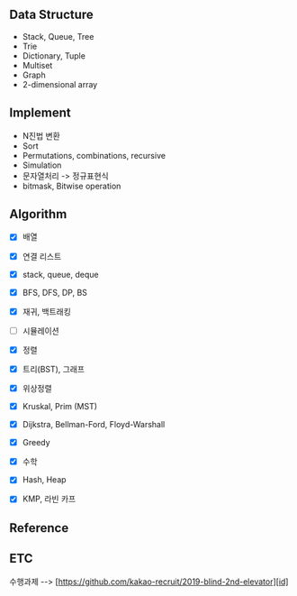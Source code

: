 
Data Structure
--------------
* Stack, Queue, Tree
* Trie
* Dictionary, Tuple
* Multiset
* Graph
* 2-dimensional array

Implement
---------
* N진법 변환
* Sort
* Permutations, combinations, recursive
* Simulation
* 문자열처리 -> 정규표현식
* bitmask, Bitwise operation
 

Algorithm
---------
* [x] 배열
* [x] 연결 리스트
* [x] stack, queue, deque
* [x] BFS, DFS, DP, BS
* [x] 재귀, 백트래킹
* [ ] 시뮬레이션
* [x] 정렬
* [x] 트리(BST), 그래프
* [x] 위상정렬
* [x] Kruskal, Prim (MST)
* [x] Dijkstra, Bellman-Ford, Floyd-Warshall
* [x] Greedy
* [x] 수학
* [x] Hash, Heap
* [x] KMP, 라빈 카프


Reference
---------

ETC
-----
수행과제 --> [https://github.com/kakao-recruit/2019-blind-2nd-elevator][id]

[id]: https://github.com/kakao-recruit/2019-blind-2nd-elevator "GoGo Girit"
